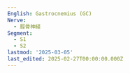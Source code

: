 ```yaml
---
English: Gastrocnemius (GC)
Nerve:
  - 脛骨神経
Segment:
  - S1
  - S2
lastmod: '2025-03-05'
last_edited: 2025-02-27T00:00:00.000Z
---
```



